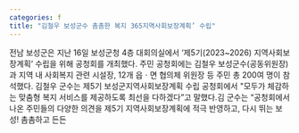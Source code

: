 ```yaml
---
categories: f
title: "김철우 보성군수 촘촘한 복지 365지역사회보장계획’ 수립"
---
```

전남 보성군은 지난 16일 보성군청 4층 대회의실에서 ‘제5기(2023~2026) 지역사회보장계획’ 수립을 위해 공청회를 개최했다. 주민 공청회에는 김철우 보성군수(공동위원장)과 지역 내 사회복지 관련 시설장, 12개 읍ㆍ면 협의체 위원장 등 주민 총 200여 명이 참석했다. 김철우 군수는 제5기 보성군지역사회보장계획 수립 공청회에서 "모두가 체감하는 맞춤형 복지 서비스를 제공하도록 최선을 다하겠다”고 말했다.김 군수는 “공청회에서 나온 주민들의 다양한 의견을 제5기 지역사회보장계획에 적극 반영하고, 다시 뛰는 보성! 촘촘하고 든든
